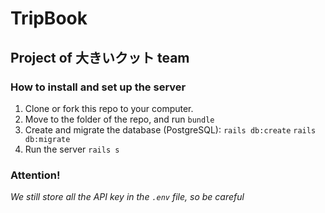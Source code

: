 # TripBook
## Project of 大きいクット team

### How to install and set up the server
1. Clone or fork this repo to your computer.
2. Move to the folder of the repo, and run `bundle`
3. Create and migrate the database (PostgreSQL):
`rails db:create`
`rails db:migrate`
4. Run the server `rails s`

### Attention!
_We still store all the API key in the `.env` file, so be careful_
